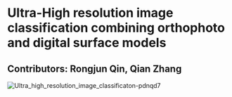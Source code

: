 #  Ultra-High resolution image classification combining orthophoto and digital surface models
## Contributors: Rongjun Qin, Qian Zhang
![Ultra_high_resolution_image_classificaton-pdnqd7](https://user-images.githubusercontent.com/32317924/125026122-ef7f4400-e051-11eb-8bf4-bfbcfc7dde3e.png)
